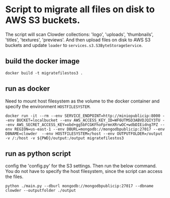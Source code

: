 # Script to migrate all files on disk to AWS S3 buckets.


The script will scan Clowder collections: 'logo', 'uploads', 'thumbnails', 'titles', 'textures', 'previews'. And then upload files on disk to AWS S3 buckets and update `loader` to `services.s3.S3ByteStorageService`.

## build the docker image
```
docker build -t migratefilestos3 .
```

## run as docker
Need to mount host filesystem as the volume to the docker container and specify the environment `HOSTFILESYSTEM`. 
```
docker run -it --rm --env SERVICE_ENDPOINT=http://miniopublicip:8000 --env BUCKET=localbucket --env AWS_ACCESS_KEY_ID=WF6UTMSD3ABVDJQIY3TU --env AWS_SECRET_ACCESS_KEY=obd+gg5bFCGKFhoFprmnXRrwOC+wdbDIEidng7PZ --env REGION=us-east-1 --env DBURL=mongodb://mongodbpublicip:27017 --env DBNAME=clowder  --env HOSTFILESYSTEM=/host --env OUTPUTFOLDER=/output -v /:/host -v ${PWD}/output:/output migratefilestos3
```

## run as python script

config the 'config.py' for the S3 settings. Then run the below command. You do not have to specify the host filesystem, since the script can access the files.

```
python ./main.py --dburl mongodb://mongodbpublicip:27017 --dbname clowder --outputfolder ./output 
```